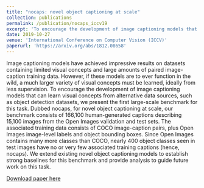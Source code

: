 ```yaml
---
title: "nocaps: novel object captioning at scale"
collection: publications
permalink: /publication/nocaps_iccv19
excerpt: 'To encourage the development of image captioning models that can learn visual concepts from alternative data sources, such as object detection datasets, we present the first large-scale benchmark for this task. Dubbed nocaps, for novel object captioning at scale, our benchmark consists of 166,100 human-generated captions describing 15,100 images from the Open Images validation and test sets.'
date: 2019-10-27
venue: 'International Conference on Computer Vision (ICCV)'
paperurl: 'https://arxiv.org/abs/1812.08658'
---
```

Image captioning models have achieved impressive results on datasets containing limited visual concepts and large amounts of paired image-caption training data. However, if these models are to ever function in the wild, a much larger variety of visual concepts must be learned, ideally from less supervision. To encourage the development of image captioning models that can learn visual concepts from alternative data sources, such as object detection datasets, we present the first large-scale benchmark for this task. Dubbed nocaps, for novel object captioning at scale, our benchmark consists of 166,100 human-generated captions describing 15,100 images from the Open Images validation and test sets. The associated training data consists of COCO image-caption pairs, plus Open Images image-level labels and object bounding boxes. Since Open Images contains many more classes than COCO, nearly 400 object classes seen in test images have no or very few associated training captions (hence, nocaps). We extend existing novel object captioning models to establish strong baselines for this benchmark and provide analysis to guide future work on this task.

[Download paper here](https://arxiv.org/abs/1812.08658)